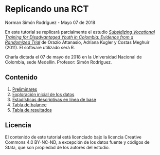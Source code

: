 Replicando una RCT
================
Norman Simón Rodríguez
\- Mayo 07 de 2018

En este tutorial se replicará parcialmente el estudio [*Subsidizing
Vocational Training for Disadvantaged Youth in Colombia: Evidence from a
Randomized
Trial*](https://www.povertyactionlab.org/sites/default/files/publications/472%20-%20training%20disadvantaged%20youth%20in%20Colombia%20July2011%20AEA.pdf)
de Orazio Attanasio, Adriana Kugler y Costas Meghuir (2011). El software
utilizado será R.

Charla dictada el 07 de mayo de 2018 en la Universidad Nacional de
Colombia, sede Medellín. Profesor: Simón Rodríguez.

Contenido
---------

1.  [Preliminares](preliminares.md)
2.  [Exploración inicial de los datos](exploracion.md)
3.  [Estadísticas descriptivas en línea de base](tabla2.md)
4.  [Tabla de balance](tabla3.md)
5.  [Tabla de resultados](tablaresultados.md)

Licencia
--------

El contenido de este tutorial está licenciado bajo la licencia Creative
Commons 4.0 BY-NC-ND, a excepción de los datos fuente y códigos de
Stata, que son propiedad de los autores del estudio.

